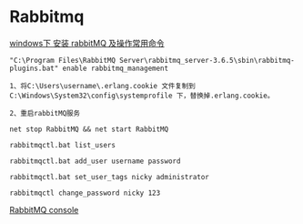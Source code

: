 # Rabbitmq

[windows下 安装 rabbitMQ 及操作常用命令](<https://www.cnblogs.com/ericli-ericli/p/5902270.html>)

```
"C:\Program Files\RabbitMQ Server\rabbitmq_server-3.6.5\sbin\rabbitmq-plugins.bat" enable rabbitmq_management

1、将C:\Users\username\.erlang.cookie 文件复制到 C:\Windows\System32\config\systemprofile 下，替换掉.erlang.cookie。

2、重启rabbitMQ服务

net stop RabbitMQ && net start RabbitMQ

rabbitmqctl.bat list_users

rabbitmqctl.bat add_user username password

rabbitmqctl.bat set_user_tags nicky administrator

rabbitmqctl change_password nicky 123
```

[RabbitMQ console](<http://localhost:15672/>)

